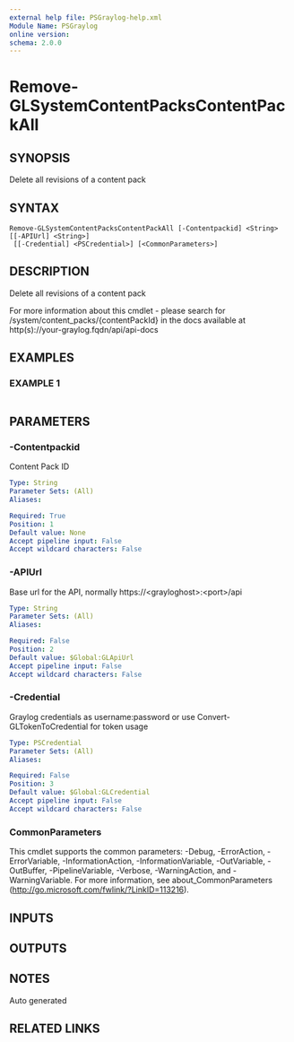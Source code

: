 ```yaml
---
external help file: PSGraylog-help.xml
Module Name: PSGraylog
online version:
schema: 2.0.0
---
```


# Remove-GLSystemContentPacksContentPackAll

## SYNOPSIS
Delete all revisions of a content pack

## SYNTAX

```
Remove-GLSystemContentPacksContentPackAll [-Contentpackid] <String> [[-APIUrl] <String>]
 [[-Credential] <PSCredential>] [<CommonParameters>]
```

## DESCRIPTION
Delete all revisions of a content pack


For more information about this cmdlet - please search for /system/content_packs/{contentPackId} in the docs available at http(s)://your-graylog.fqdn/api/api-docs

## EXAMPLES

### EXAMPLE 1
```

```

## PARAMETERS

### -Contentpackid
Content Pack ID

```yaml
Type: String
Parameter Sets: (All)
Aliases:

Required: True
Position: 1
Default value: None
Accept pipeline input: False
Accept wildcard characters: False
```

### -APIUrl
Base url for the API, normally https://\<grayloghost\>:\<port\>/api

```yaml
Type: String
Parameter Sets: (All)
Aliases:

Required: False
Position: 2
Default value: $Global:GLApiUrl
Accept pipeline input: False
Accept wildcard characters: False
```

### -Credential
Graylog credentials as username:password or use Convert-GLTokenToCredential for token usage

```yaml
Type: PSCredential
Parameter Sets: (All)
Aliases:

Required: False
Position: 3
Default value: $Global:GLCredential
Accept pipeline input: False
Accept wildcard characters: False
```

### CommonParameters
This cmdlet supports the common parameters: -Debug, -ErrorAction, -ErrorVariable, -InformationAction, -InformationVariable, -OutVariable, -OutBuffer, -PipelineVariable, -Verbose, -WarningAction, and -WarningVariable. For more information, see about_CommonParameters (http://go.microsoft.com/fwlink/?LinkID=113216).

## INPUTS

## OUTPUTS

## NOTES
Auto generated

## RELATED LINKS
